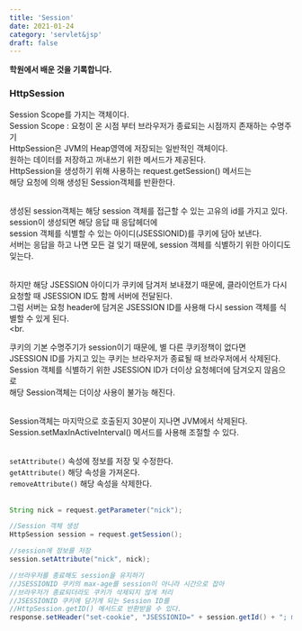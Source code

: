 ```yaml
---
title: 'Session'
date: 2021-01-24
category: 'servlet&jsp'
draft: false
---
```


**학원에서 배운 것을 기록합니다.**
<br>

### HttpSession

Session Scope를 가지는 객체이다.  
Session Scope : 요청이 온 시점 부터 브라우저가 종료되는 시점까지 존재하는 수명주기    
HttpSession은 JVM의 Heap영역에 저장되는 일반적인 객체이다.  
원하는 데이터를 저장하고 꺼내쓰기 위한 메서드가 제공된다.  
HttpSession을 생성하기 위해 사용하는 request.getSession() 메서드는  
해당 요청에 의해 생성된 Session객체를 반환한다.  
<br>


생성된 session객체는 해당 session 객체를 접근할 수 있는 고유의 id를 가지고 있다.  
session이 생성되면 해당 응답 때 응답헤더에  
session 객체를 식별할 수 있는 아이디(JSESSIONID)를 쿠키에 담아 보낸다.  
서버는 응답을 하고 나면 모든 걸 잊기 때문에, session 객체를 식별하기 위한 아이디도 잊는다.  
<br>


하지만 해당 JSESSION 아이디가 쿠키에 담겨저 보내졌기 때문에,
클라이언트가 다시 요청할 때 JSESSION ID도 함께 서버에 전달된다.  
그럼 서버는 요청 header에 담겨온 JSESSION ID를 사용해 다시 session 객체를 식별할 수 있게 된다.  
<br.


쿠키의 기본 수명주기가 session이기 때문에, 별 다른 쿠키정책이 없다면  
JSESSION ID를 가지고 있는 쿠키는 브라우저가 종료될 때 브라우저에서 삭제된다.  
Session 객체를 식별하기 위한 JSESSION ID가 더이상 요청헤더에 담겨오지 않음으로  
해당 Session객체는 더이상 사용이 불가능 해진다.  
<br>


Session객체는 마지막으로 호출된지 30분이 지나면 JVM에서 삭제된다.  
Session.setMaxInActiveInterval() 메서드를 사용해 조절할 수 있다.  
<br>

`setAttribute()` 속성에 정보를 저장 및 수정한다.  
`getAttribute()` 해당 속성을 가져온다.  
`removeAttribute()` 해당 속성을 삭제한다.  
<br>


```java
String nick = request.getParameter("nick");

//Session 객체 생성
HttpSession session = request.getSession();

//session에 정보를 저장
session.setAttribute("nick", nick);

//브라우저를 종료해도 session을 유지하기  
//JSESSIONID 쿠키의 max-age를 session이 아니라 시간으로 잡아
//브라우저가 종료되더라도 쿠키가 삭제되지 않게 처리
//JSESSIONID 쿠키에 담기게 되는 Session ID를
//HttpSession.getID() 메서드로 반환받을 수 있다.
response.setHeader("set-cookie", "JSESSIONID=" + session.getId() + "; max-age=3600; path=/");

```











